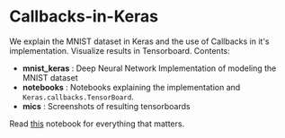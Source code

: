 # Callbacks-in-Keras

We explain the MNIST dataset in Keras and the use of Callbacks in it's implementation. Visualize results in Tensorboard. Contents:

- **mnist_keras** : Deep Neural Network Implementation of modeling the MNIST dataset
- **notebooks** : Notebooks explaining the implementation and `Keras.callbacks.TensorBoard`.
- **mics** : Screenshots of resulting tensorboards

Read <a href="http://nbviewer.jupyter.org/github/ajhalthor/Callbacks-in-Keras/blob/master/notebooks/Callbacks%20%26%20Tensorboard%20with%20Keras.ipynb">this</a> notebook for everything that matters. 